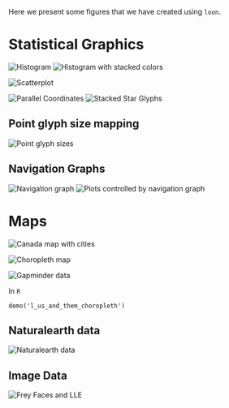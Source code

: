 
<script type="text/javascript">
document.getElementById("gallery").className += " selected";
</script>

Here we present some figures that we have created using `loon`.


# Statistical Graphics

![](images/gallery/histogram.png "Histogram")
![](images/gallery/histogram_Stacked.png "Histogram with stacked colors")

![](images/gallery/scatterplot.png "Scatterplot")


![](images/display_serialaxes_parallel_nofactors.png "Parallel Coordinates")
![](images/display_serialaxes_star.png "Stacked Star Glyphs")


## Point glyph size mapping

![](images/gallery/glyph_sizes.png "Point glyph sizes")


## Navigation Graphs

![](images/gallery/ng_dimred_graph.png "Navigation graph")
![](images/gallery/ng_dimred_plots.png "Plots controlled by navigation graph")

# Maps

![](images/gallery/canada_map.png "Canada map with cities")

![](images/gallery/choropleth_map.png "Choropleth map")

![](images/gallery/choropleth_sp.png "Gapminder data")

In `R`

~~~
demo('l_us_and_them_choropleth')
~~~

## Naturalearth data

![](images/gallery/naturalearth_world.png "Naturalearth data")

## Image Data

![](images/gallery/frey_faces.png "Frey Faces and LLE")

